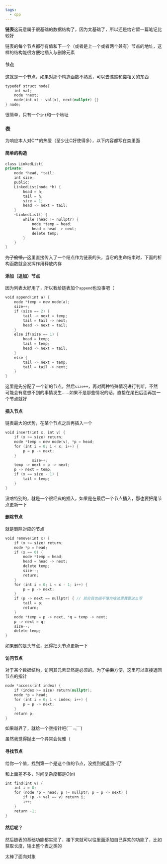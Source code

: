 ```yaml
---
tags:
  - cpp
---
```

**链表**这玩意属于很基础的数据结构了，因为太基础了，所以还是给它留一篇笔记比较好

链表的每个节点都存有值和下一个（或者是上一个或者两个兼有）节点的地址，这样的结构能很方便地插入与删除元素

#### 节点

这就是一个节点，如果对那个构造函数不熟悉，可以去瞧瞧和[类](../类的各种神奇特性)相关的东西
```C++
typedef struct node{  
    int val;  
    node *next;  
    node(int x) : val(x), next(nullptr) {}  
} node;
```
很简单，只有一个`int`和一个地址

### 表

为响应本人对C艹的热爱（至少比C好使得多），以下内容都写在类里面

#### 简单的构造

```C++
class LinkedList{  
private:  
    node *head, *tail;  
    int size;  
    public:  
    LinkedList(node *h) {  
        head = h;  
        tail = h;  
        size = 1;  
        head -> next = tail;  
    }  
    ~LinkedList() {  
        while (head != nullptr) {  
            node *temp = head;  
            head = head -> next;  
            delete temp;  
        }  
    }
}
```

~~为了偷懒，~~这里直接传入了一个结点作为链表的头，当它的生命结束时，下面的析构函数就会发挥作用释放内存

#### 添加（追加）节点

因为列表太好用了，所以我给链表加个`append`也没事吧（

```C++
void append(int a) {  
    node *temp = new node(a);  
    size++;  
    if (size == 2) {  
        tail -> next = temp;  
        tail = tail -> next;  
        head -> next = tail;  
    }  
    else if(size == 1) {  
        head = temp;  
        tail = temp;  
        head -> next = tail;  
    }  
    else {  
        tail -> next = temp;  
        tail = tail -> next;  
    }  
}
```
这里是先分配了一个新的节点，然后`size++`，再对两种特殊情况进行判断，不然可能会有意想不到的事情发生……如果不是那些情况的话，直接在尾巴后面再加一个节点就好

#### 插入节点

链表最大的优势，在某个节点之后再插入一个

```C++
void insert(int x, int v) {  
    if (x >= size) return;  
    node *temp = new node(v), *p = head;  
    for (int i = 0; i < x; i++) {  
        p = p -> next;  
    }  
            size++;  
    temp -> next = p -> next;  
    p -> next = temp;  
    if (x == size - 1) {  
        tail = temp;  
    }  
}
```
没啥特别的，就是一个很经典的插入，如果是在最后一个节点插入，那也要把尾节点更新一下

####  删除节点

就是删除对应的节点

```C++
void remove(int x) {  
    if (x >= size) return;  
    node *p = head;  
    if (x == 0) {  
        node *temp = head;  
        head = head -> next;  
        delete temp;  
        size--;  
        return;  
    }  
    for (int i = 0; i < x - 1; i++) {  
        p = p -> next;  
    }  
    if (p -> next == nullptr) { // 其实我也搞不懂为啥这里我要这么写 
        tail = p;  
        return;  
    }  
    node *temp = p -> next, *q = temp -> next;  
    p -> next = q;  
    size--;  
    delete temp;  
}
```
如果删的是头节点，还得把头节点更新一下

#### 访问节点

对于某个数据结构，访问其元素显然是必须的。为了~~偷懒~~方便，这里可以直接返回节点的指针

```C++
node *access(int index) {  
    if (index >= size) return(nullptr);  
    node *p = head;  
    for (int i = 0; i < index; i++) {  
        p = p -> next;  
    }  
    return p;  
}
```

如果越界了，就给一个空指针吧(￣﹃￣)

虽然我觉得抛出一个异常会优雅（

#### 寻找节点

给你一个值，找到第一个是这个值的节点，没找到就返回-1了

和上面差不多，时间复杂度都是$O(n)$
```C++
int find(int v) {  
    int i = 0;  
    for (node *p = head; p != nullptr; p = p -> next) {  
        if (p -> val == v) return i;  
        i++;  
    }  
    return -1;  
}
```

#### 然后呢？

然后链表的基础功能都实现了，接下来就可以往里面添加自己喜欢的功能了，比如获取长度，输出整个表之类的

太棒了面向对象